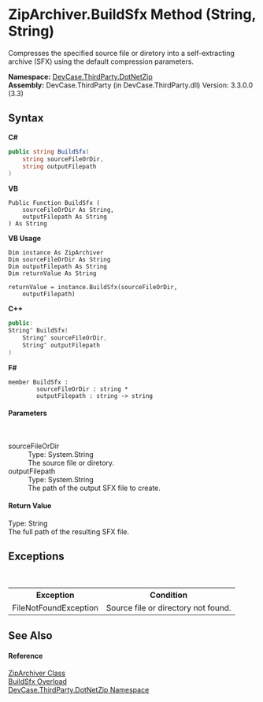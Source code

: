 # ZipArchiver.BuildSfx Method (String, String)
 

Compresses the specified source file or diretory into a self-extracting archive (SFX) using the default compression parameters.

**Namespace:**&nbsp;<a href="N_DevCase_ThirdParty_DotNetZip">DevCase.ThirdParty.DotNetZip</a><br />**Assembly:**&nbsp;DevCase.ThirdParty (in DevCase.ThirdParty.dll) Version: 3.3.0.0 (3.3)

## Syntax

**C#**<br />
``` C#
public string BuildSfx(
	string sourceFileOrDir,
	string outputFilepath
)
```

**VB**<br />
``` VB
Public Function BuildSfx ( 
	sourceFileOrDir As String,
	outputFilepath As String
) As String
```

**VB Usage**<br />
``` VB Usage
Dim instance As ZipArchiver
Dim sourceFileOrDir As String
Dim outputFilepath As String
Dim returnValue As String

returnValue = instance.BuildSfx(sourceFileOrDir, 
	outputFilepath)
```

**C++**<br />
``` C++
public:
String^ BuildSfx(
	String^ sourceFileOrDir, 
	String^ outputFilepath
)
```

**F#**<br />
``` F#
member BuildSfx : 
        sourceFileOrDir : string * 
        outputFilepath : string -> string 

```


#### Parameters
&nbsp;<dl><dt>sourceFileOrDir</dt><dd>Type: System.String<br />The source file or diretory.</dd><dt>outputFilepath</dt><dd>Type: System.String<br />The path of the output SFX file to create.</dd></dl>

#### Return Value
Type: String<br />The full path of the resulting SFX file.

## Exceptions
&nbsp;<table><tr><th>Exception</th><th>Condition</th></tr><tr><td>FileNotFoundException</td><td>Source file or directory not found.</td></tr></table>

## See Also


#### Reference
<a href="T_DevCase_ThirdParty_DotNetZip_ZipArchiver">ZipArchiver Class</a><br /><a href="Overload_DevCase_ThirdParty_DotNetZip_ZipArchiver_BuildSfx">BuildSfx Overload</a><br /><a href="N_DevCase_ThirdParty_DotNetZip">DevCase.ThirdParty.DotNetZip Namespace</a><br />